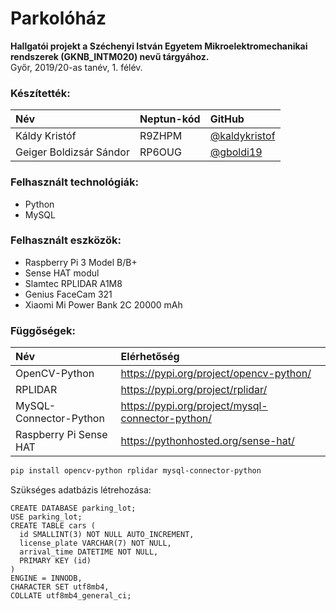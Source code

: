 # Parkolóház

**Hallgatói projekt a Széchenyi István Egyetem Mikroelektromechanikai rendszerek (GKNB_INTM020) nevű tárgyához.**<br/>
Győr, 2019/20-as tanév, 1. félév.

### Készítették:  
Név | Neptun-kód|GitHub
:-|:-|:-
Káldy Kristóf|R9ZHPM| [@kaldykristof](https://github.com/kaldykristof)
Geiger Boldizsár Sándor|RP6OUG| [@gboldi19](https://github.com/gboldi19)

### Felhasznált technológiák:<br/>
- Python
- MySQL

### Felhasznált eszközök:<br/>
- Raspberry Pi 3 Model B/B+
- Sense HAT modul
- Slamtec RPLIDAR A1M8
- Genius FaceCam 321
- Xiaomi Mi Power Bank 2C 20000 mAh

### Függőségek:<br />
Név | Elérhetőség
:-|:-
OpenCV-Python|https://pypi.org/project/opencv-python/
RPLIDAR|https://pypi.org/project/rplidar/
MySQL-Connector-Python|https://pypi.org/project/mysql-connector-python/
Raspberry Pi Sense HAT|https://pythonhosted.org/sense-hat/

```sh
pip install opencv-python rplidar mysql-connector-python
```
Szükséges adatbázis létrehozása:
```MySQL
CREATE DATABASE parking_lot;
USE parking_lot;
CREATE TABLE cars (
  id SMALLINT(3) NOT NULL AUTO_INCREMENT,
  license_plate VARCHAR(7) NOT NULL,
  arrival_time DATETIME NOT NULL,
  PRIMARY KEY (id)
)
ENGINE = INNODB,
CHARACTER SET utf8mb4,
COLLATE utf8mb4_general_ci;
```